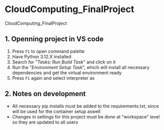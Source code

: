 # CloudComputing_FinalProject
CloudComputing_FinalProject

## 1. Openning project in VS code

1) Press `F1` to open command palette
2) Have Python 3.12.X installed
3) Search for "*Tasks: Run Build Task*" and click on it
4) Run the "*Environment Setup Task*", which will install all necessary dependencies and get the virtual environment ready
5) Press `F1` again and select interpreter as

## 2. Notes on development
- All necessary pip installs must be added to the requirements.txt, since will be used for the container setup aswell
- Changes in settings for this project must be done at "workspace" level so they are updated to all users
